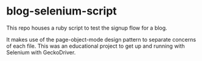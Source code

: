 # blog-selenium-script
This repo houses a ruby script to test the signup flow for a blog.

It makes use of the page-object-mode design pattern to separate concerns of each file. This was an educational project to get up and running with Selenium with GeckoDriver.

